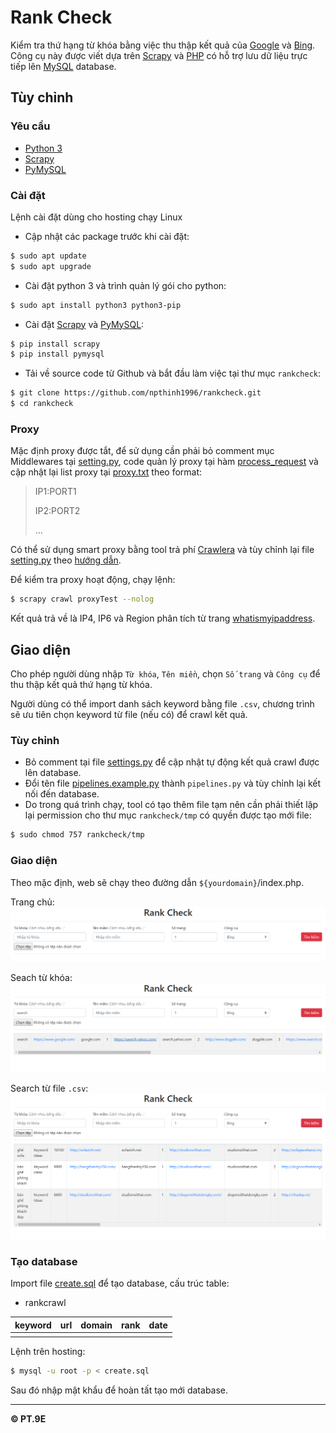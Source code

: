 # Rank Check
Kiểm tra thứ hạng từ khóa bằng việc thu thập kết quả của [Google](https://www.google.com) và [Bing](https://www.bing.com). Công cụ này được viết dựa trên [Scrapy](https://scrapy.org) và [PHP](http://www.php.net) có hỗ trợ lưu dữ liệu trực tiếp lên [MySQL](https://www.mysql.com) database.

## Tùy chỉnh

### Yêu cầu
- [Python 3](https://www.python.org)
- [Scrapy](https://scrapy.org)
- [PyMySQL](https://pypi.org/project/PyMySQL)

### Cài đặt
Lệnh cài đặt dùng cho hosting chạy Linux
- Cập nhật các package trước khi cài đặt:
```sh
$ sudo apt update
$ sudo apt upgrade
```
- Cài đặt python 3 và trình quản lý gói cho python:
```sh
$ sudo apt install python3 python3-pip
```
- Cài đặt [Scrapy](https://scrapy.org) và [PyMySQL](https://pypi.org/project/PyMySQL):
```sh
$ pip install scrapy
$ pip install pymysql
```
- Tải về source code từ Github và bắt đầu làm việc tại thư mục `rankcheck`:
```sh
$ git clone https://github.com/npthinh1996/rankcheck.git
$ cd rankcheck
```

### Proxy
Mặc định proxy được tắt, để sử dụng cần phải bỏ comment mục Middlewares tại [setting.py](https://github.com/npthinh1996/rankcheck/blob/437fb2c8ec1c7ce2c7424dca8798c353271f6474/rankCheck/settings.py#L55), code quản lý proxy tại hàm [process_request](https://github.com/npthinh1996/rankcheck/blob/437fb2c8ec1c7ce2c7424dca8798c353271f6474/rankCheck/middlewares.py#L71) và cập nhật lại list proxy tại [proxy.txt](https://github.com/npthinh1996/rankcheck/blob/master/proxy.txt) theo format:
>IP1:PORT1
>
>IP2:PORT2
>
>...

Có thể sử dụng smart proxy bằng tool trả phí [Crawlera](https://scrapinghub.com/crawlera) và tùy chỉnh lại file [setting.py](https://github.com/npthinh1996/rankcheck/blob/master/rankCheck/settings.py) theo [hướng dẫn](https://support.scrapinghub.com/support/solutions/articles/22000188399-using-crawlera-with-scrapy).

Để kiểm tra proxy hoạt động, chạy lệnh:
```sh
$ scrapy crawl proxyTest --nolog
```
Kết quả trả về là IP4, IP6 và Region phân tích từ trang [whatismyipaddress](https://whatismyipaddress.com).

## Giao diện
Cho phép người dùng nhập `Từ khóa`, `Tên miền`, chọn `Số trang` và `Công cụ` để thu thập kết quả thứ hạng từ khóa.

Người dùng có thể import danh sách keyword bằng file `.csv`, chương trình sẽ ưu tiên chọn keyword từ file (nếu có) để crawl kết quả.

### Tùy chỉnh
- Bỏ comment tại file [settings.py](https://github.com/npthinh1996/rankcheck/blob/437fb2c8ec1c7ce2c7424dca8798c353271f6474/rankCheck/settings.py#L67) để cập nhật tự động kết quả crawl được lên database.
- Đổi tên file [pipelines.example.py](https://github.com/npthinh1996/rankcheck/blob/master/rankCheck/pipelines.example.py) thành `pipelines.py` và tùy chỉnh lại kết nối đến database.
- Do trong quá trình chạy, tool có tạo thêm file tạm nên cần phải thiết lập lại permission cho thư mục `rankcheck/tmp` có quyền được tạo mới file:
```sh
$ sudo chmod 757 rankcheck/tmp
```

### Giao diện
Theo mặc định, web sẽ chạy theo đường dẫn `${yourdomain}`/index.php.

Trang chủ:
![home.png](images/home.png)

Seach từ khóa:
![search.png](images/search.png)

Search từ file `.csv`:
![mulsearch.png](images/filesearch.png)

### Tạo database
Import file [create.sql](https://github.com/npthinh1996/rankcheck/blob/master/create.sql) để tạo database, cấu trúc table:

- rankcrawl

| keyword | url | domain | rank | date |
| - | - | - | - | - |
| | | | | |

Lệnh trên hosting:

```sh
$ mysql -u root -p < create.sql
```
Sau đó nhập mật khẩu để hoàn tất tạo mới database.

<hr>
<b>© PT.9E</b>
